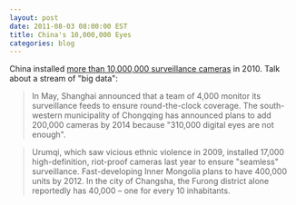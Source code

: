 ```yaml
---
layout: post
date: 2011-08-03 08:00:00 EST
title: China's 10,000,000 Eyes
categories: blog
---
```


China installed [more than 10,000,000 surveillance cameras](http://www.guardian.co.uk/world/2011/aug/02/china-surveillance-cameras) in 2010. Talk about a stream of "big data":

>In May, Shanghai announced that a team of 4,000 monitor its surveillance feeds to ensure round-the-clock coverage. The south-western municipality of Chongqing has announced plans to add 200,000 cameras by 2014 because "310,000 digital eyes are not enough".

>Urumqi, which saw vicious ethnic violence in 2009, installed 17,000 high-definition, riot-proof cameras last year to ensure "seamless" surveillance. Fast-developing Inner Mongolia plans to have 400,000 units by 2012. In the city of Changsha, the Furong district alone reportedly has 40,000 – one for every 10 inhabitants.

